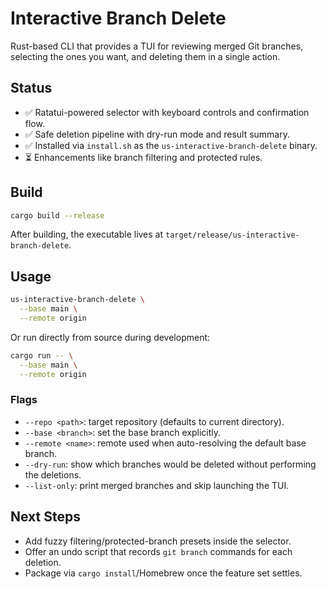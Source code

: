 # Interactive Branch Delete

Rust-based CLI that provides a TUI for reviewing merged Git branches, selecting the ones you want, and deleting them in a single action.

## Status
- ✅ Ratatui-powered selector with keyboard controls and confirmation flow.
- ✅ Safe deletion pipeline with dry-run mode and result summary.
- ✅ Installed via `install.sh` as the `us-interactive-branch-delete` binary.
- ⏳ Enhancements like branch filtering and protected rules.

## Build
```bash
cargo build --release
```

After building, the executable lives at `target/release/us-interactive-branch-delete`.

## Usage
```bash
us-interactive-branch-delete \
  --base main \
  --remote origin
```

Or run directly from source during development:
```bash
cargo run -- \
  --base main \
  --remote origin
```

### Flags
- `--repo <path>`: target repository (defaults to current directory).
- `--base <branch>`: set the base branch explicitly.
- `--remote <name>`: remote used when auto-resolving the default base branch.
- `--dry-run`: show which branches would be deleted without performing the deletions.
- `--list-only`: print merged branches and skip launching the TUI.

## Next Steps
- Add fuzzy filtering/protected-branch presets inside the selector.
- Offer an undo script that records `git branch` commands for each deletion.
- Package via `cargo install`/Homebrew once the feature set settles.
